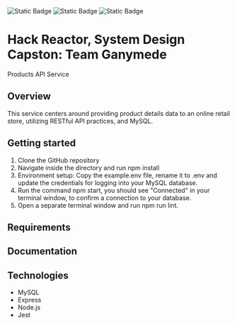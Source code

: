 <img alt="Static Badge" src="https://img.shields.io/badge/JavaScript?style=flat-square&logo=javascript&logoColor=black&link=https%3A%2F%2Fdeveloper.mozilla.org%2Fen-US%2Fdocs%2FWeb%2FJavaScript">
<img alt="Static Badge" src="https://img.shields.io/badge/Express.js?style=flat-square&logo=express&logoColor=black">
<img alt="Static Badge" src="https://img.shields.io/badge/Jest?style=flat-square&logo=jest&logoColor=white">


# Hack Reactor, System Design Capston: Team Ganymede

Products API Service

## Overview

This service centers around providing product details data to an online retail store, utilizing RESTful API practices, and MySQL.

## Getting started

1. Clone the GitHub repository
2. Navigate inside the directory and run npm install
3. Environment setup: Copy the example.env file, rename it to .env and update the credentials for logging into your MySQL database.
4. Run the command npm start, you should see "Connected" in your terminal window, to confirm a connection to your database.
5. Open a separate terminal window and run npm run lint.


## Requirements

## Documentation


## Technologies
* MySQL
* Express
* Node.js
* Jest